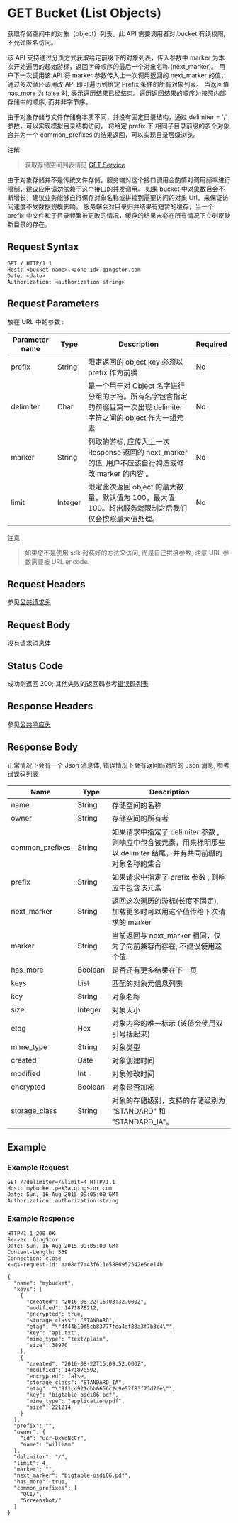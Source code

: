 ---
---

# GET Bucket (List Objects)

获取存储空间中的对象（object）列表。此 API 需要调用者对 bucket 有读权限, 不允许匿名访问。

该 API 支持通过分页方式获取给定前缀下的对象列表，传入参数中 marker 为本次开始遍历的起始游标，返回字母顺序的最后一个对象名称 (next_marker)。
用户下一次调用该 API 将 marker 参数传入上一次调用返回的 next_marker 的值，通过多次循环调用改 API 即可遍历到给定 Prefix 条件的所有对象列表。
当返回值 has_more 为 false 时, 表示遍历结果已经结束。遍历返回结果的顺序为按照内部存储中的顺序, 而并非字节序。


由于对象存储与文件存储有本质不同，并没有固定目录结构，通过 delimiter = '/' 参数，可以实现模拟目录结构访问。
将给定 prefix 下 相同子目录前缀的多个对象合并为一个 common_prefixes 的结果返回，可以实现目录层级浏览。

注解

> 获取存储空间列表请见 [GET Service](../service/get.html#object-storage-api-get-service)

由于对象存储并不是传统文件存储，服务端对这个接口调用会酌情对调用频率进行限制，建议应用请勿依赖于这个接口的并发调用。
如果 bucket 中对象数目会不断增长，建议业务能够自行保存对象名称或拼接到需要访问的对象 Url，来保证访问速度不受数据规模影响。
服务端会对目录归并结果有短暂的缓存，当一个 prefix 中文件和子目录频繁被更改的情况，缓存的结果未必在所有情况下立刻反映新目录的存在。

## Request Syntax

```http
GET / HTTP/1.1
Host: <bucket-name>.<zone-id>.qingstor.com
Date: <date>
Authorization: <authorization-string>
```

## Request Parameters

放在 URL 中的参数 :

| Parameter name | Type | Description | Required |
| --- | --- | --- | --- |
| prefix | String | 限定返回的 object key 必须以 prefix 作为前缀 | No |
| delimiter | Char | 是一个用于对 Object 名字进行分组的字符。所有名字包含指定的前缀且第一次出现 delimiter 字符之间的 object 作为一组元素 | No |
| marker | String | 列取的游标, 应传入上一次 Response 返回的 next_marker 的值, 用户不应该自行构造或修改 marker 的内容 。| No |
| limit | Integer | 限定此次返回 object 的最大数量，默认值为 100，最大值 100。超出服务端限制之后我们仅会按照最大值处理。| No |


注意

> 如果您不是使用 sdk 封装好的方法来访问, 而是自己拼接参数, 注意 URL 参数需要被 URL encode.

## Request Headers

参见[公共请求头](../common/common_header.html#请求头字段-request-header)

## Request Body

没有请求消息体

## Status Code

成功则返回 200; 其他失败的返回码参考[错误码列表](../common/error_code.html)

## Response Headers

参见[公共响应头](../common/common_header.html#响应头字段-request-header)

## Response Body

正常情况下会有一个 Json 消息体, 错误情况下会有返回码对应的 Json 消息, 参考[错误码列表](../common/error_code.html)

| Name | Type | Description |
| --- | --- | --- |
| name | String | 存储空间的名称 |
| owner | String | 存储空间的所有者 |
| common_prefixes | String | 如果请求中指定了 delimiter 参数 , 则响应中包含该元素，用来标明那些以 delimiter 结尾，并有共同前缀的对象名称的集合 |
| prefix | String | 如果请求中指定了 prefix 参数 , 则响应中包含该元素 |
| next_marker | String | 返回这次遍历的游标(长度不固定), 加载更多时可以用这个值传给下次请求的 marker |
| marker | String | 当前返回与 next_marker 相同，仅为了向前兼容而存在, 不建议使用这个值. |
| has_more | Boolean | 是否还有更多结果在下一页 |
| keys | List | 匹配的对象元信息列表 |
| key | String | 对象名称 |
| size | Integer | 对象大小 |
| etag | Hex | 对象内容的唯一标示 (该值会使用双引号括起来) |
| mime_type | String | 对象类型 |
| created | Date | 对象创建时间 |
| modified | Int | 对象修改时间 |
| encrypted | Boolean | 对象是否加密 |
| storage_class | String | 对象的存储级别，支持的存储级别为 "STANDARD" 和 "STANDARD_IA"。 |

## Example

### Example Request

```http
GET /?delimiter=/&limit=4 HTTP/1.1
Host: mybucket.pek3a.qingstor.com
Date: Sun, 16 Aug 2015 09:05:00 GMT
Authorization: authorization string
```

### Example Response

```http
HTTP/1.1 200 OK
Server: QingStor
Date: Sun, 16 Aug 2015 09:05:00 GMT
Content-Length: 559
Connection: close
x-qs-request-id: aa08cf7a43f611e5886952542e6ce14b

{
  "name": "mybucket",
  "keys": [
    {
      "created": "2016-08-22T15:03:32.000Z",
      "modified": 1471878212,
      "encrypted": true,
      "storage_class": "STANDARD",
      "etag": "\"4f44b10f5cb83777fea4ef88a3f7b3c4\"",
      "key": "api.txt",
      "mime_type": "text/plain",
      "size": 38970
    },
    {
      "created": "2016-08-22T15:09:52.000Z",
      "modified": 1471878592,
      "encrypted": false,
      "storage_class": "STANDARD_IA",
      "etag": "\"9f1cd921dbb6656c2c9e57f83f73d70e\"",
      "key": "bigtable-osdi06.pdf",
      "mime_type": "application/pdf",
      "size": 221214
    }
  ],
  "prefix": "",
  "owner": {
    "id": "usr-DxWdNcCr",
    "name": "william"
  },
  "delimiter": "/",
  "limit": 4,
  "marker": "",
  "next_marker": "bigtable-osdi06.pdf",
  "has_more": true,
  "common_prefixes": [
    "QCI/",
    "Screenshot/"
  ]
}
```
